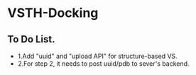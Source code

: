 # VSTH-Docking

## To Do List.

- 1.Add "uuid" and "upload API" for structure-based VS.
- 2.For step 2, it needs to post uuid/pdb to sever's backend.
